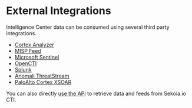 # External Integrations

Intelligence Center data can be consumed using several third party integrations.

- [Cortex Analyzer](./thehive.md)
- [MISP Feed](./misp.md)
- [Microsoft Sentinel](./microsoft-sentinel.md)
- [OpenCTI](./opencti.md)
- [Splunk](./splunk.md)
- [Anomali ThreatStream](./anomali.md)
- [PaloAlto Cortex XSOAR](./paloalto_xsoar.md)

You can also directly [use the API](api.md) to retrieve data and feeds from Sekoia.io CTI.
